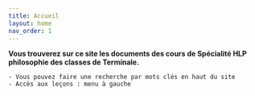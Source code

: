 ```yaml
---
title: Accueil
layout: home
nav_order: 1
---
```


**Vous trouverez sur ce site les documents des cours de Spécialité HLP philosophie des classes de Terminale.**

```
- Vous pouvez faire une recherche par mots clés en haut du site 
- Accès aux leçons : menu à gauche
```

